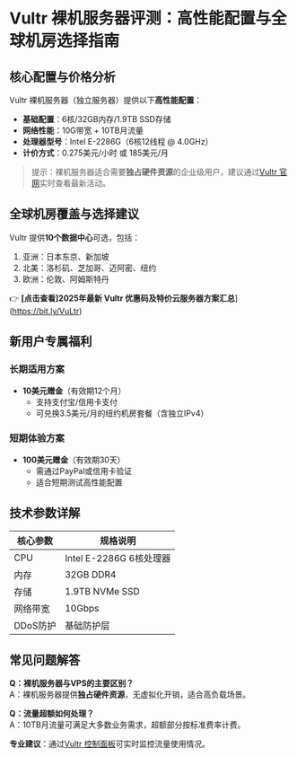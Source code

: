 # Vultr 裸机服务器评测：高性能配置与全球机房选择指南

## 核心配置与价格分析
Vultr 裸机服务器（独立服务器）提供以下**高性能配置**：
- **基础配置**：6核/32GB内存/1.9TB SSD存储
- **网络性能**：10G带宽 + 10TB月流量
- **处理器型号**：Intel E-2286G（6核12线程 @ 4.0GHz）
- **计价方式**：0.275美元/小时 或 185美元/月

> 提示：裸机服务器适合需要**独占硬件资源**的企业级用户，建议通过[Vultr 官网](https://bit.ly/VuLtr)实时查看最新活动。

## 全球机房覆盖与选择建议
Vultr 提供**10个数据中心**可选，包括：
1. 亚洲：日本东京、新加坡
2. 北美：洛杉矶、芝加哥、迈阿密、纽约
3. 欧洲：伦敦、阿姆斯特丹

👉 **[点击查看]2025年最新 Vultr 优惠码及特价云服务器方案汇总**](https://bit.ly/VuLtr)

## 新用户专属福利
### 长期适用方案
- **10美元赠金**（有效期12个月）
  - 支持支付宝/信用卡支付
  - 可兑换3.5美元/月的纽约机房套餐（含独立IPv4）

### 短期体验方案
- **100美元赠金**（有效期30天）
  - 需通过PayPal或信用卡验证
  - 适合短期测试高性能配置

## 技术参数详解
| 核心参数       | 规格说明                  |
|----------------|--------------------------|
| CPU            | Intel E-2286G 6核处理器   |
| 内存           | 32GB DDR4                |
| 存储           | 1.9TB NVMe SSD           |
| 网络带宽       | 10Gbps                   |
| DDoS防护       | 基础防护层                |

## 常见问题解答
**Q：裸机服务器与VPS的主要区别？**  
A：裸机服务器提供**独占硬件资源**，无虚拟化开销，适合高负载场景。

**Q：流量超额如何处理？**  
A：10TB月流量可满足大多数业务需求，超额部分按标准费率计费。

**专业建议**：通过[Vultr 控制面板](https://bit.ly/VuLtr)可实时监控流量使用情况。